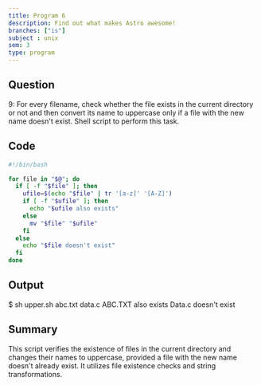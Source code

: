 ```yaml
---
title: Program 6
description: Find out what makes Astro awesome!
branches: ["is"]
subject : unix
sem: 3
type: program
---
```



## Question
9: For every filename, check whether the file exists in the current directory or not and then convert its name to uppercase only if a file with the new name doesn't exist. Shell script to perform this task.

## Code
```bash
#!/bin/bash

for file in "$@"; do
  if [ -f "$file" ]; then
    ufile=$(echo "$file" | tr '[a-z]' '[A-Z]')
    if [ -f "$ufile" ]; then
      echo "$ufile also exists"
    else
      mv "$file" "$ufile"
    fi
  else
    echo "$file doesn't exist"
  fi
done
```

## Output
$ sh upper.sh
abc.txt data.c
ABC.TXT also exists
Data.c doesn't exist

## Summary
This script verifies the existence of files in the current directory and changes their names to uppercase, provided a file with the new name doesn't already exist. It utilizes file existence checks and string transformations.